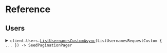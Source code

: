 # Reference
## Users
<details><summary><code>client.Users.<a href="/src/SeedPagination/Users/UsersClient.cs">ListUsernamesCustomAsync</a>(ListUsernamesRequestCustom { ... }) -> SeedPaginationPager<string></code></summary>
<dl>
<dd>

#### 🔌 Usage

<dl>
<dd>

<dl>
<dd>

```csharp
await client.Users.ListUsernamesCustomAsync(
    new ListUsernamesRequestCustom { StartingAfter = "starting_after" }
);
```
</dd>
</dl>
</dd>
</dl>

#### ⚙️ Parameters

<dl>
<dd>

<dl>
<dd>

**request:** `ListUsernamesRequestCustom` 
    
</dd>
</dl>
</dd>
</dl>


</dd>
</dl>
</details>
